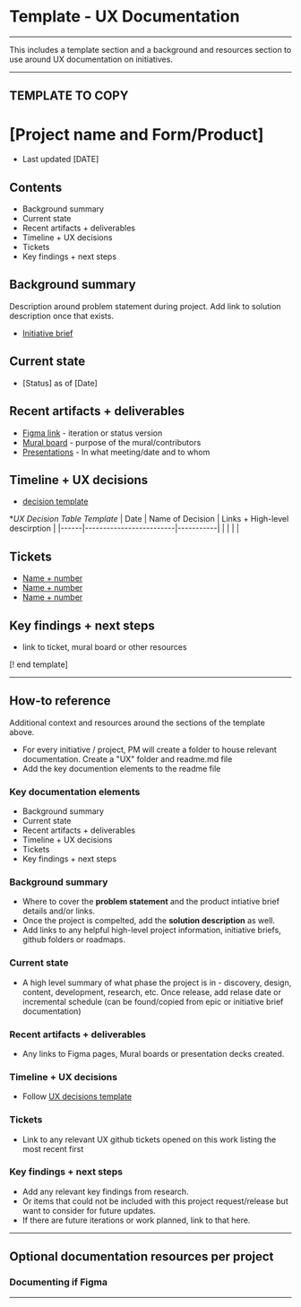 # Template - UX Documentation

---

This includes a template section and a background and resources section to use around UX documentation on initiatives. 

----

## TEMPLATE TO COPY

# [Project name and Form/Product]
- Last updated [DATE]

## Contents
- Background summary
- Current state
- Recent artifacts + deliverables
- Timeline + UX decisions
- Tickets
- Key findings + next steps

## Background summary
Description around problem statement during project. Add link to solution description once that exists. 
- [Initiative brief](url)


## Current state
- [Status] as of [Date]

## Recent artifacts + deliverables
- [Figma link](url) - iteration or status version
- [Mural board](url) - purpose of the mural/contributors
- [Presentations](url) - In what meeting/date and to whom


## Timeline + UX decisions
- [decision template](url)

**UX Decision Table Template*
| Date | Name of Decision | Links + High-level descirption     |
|------|-------------------------|-----------|
|      |                         |           |


## Tickets
- [Name + number](url)
- [Name + number](url)
- [Name + number](url)


## Key findings + next steps
- link to ticket, mural board or other resources


[! end template]

---- 



## How-to reference
Additional context and resources around the sections of the template above. 

- For every initiative / project, PM will create a folder to house relevant documentation. Create a "UX" folder and readme.md file
- Add the key documention elements to the readme file



### Key documentation elements
- Background summary
- Current state
- Recent artifacts + deliverables
- Timeline + UX decisions
- Tickets
- Key findings + next steps



### Background summary
- Where to cover the **problem statement** and the product intiative brief details and/or links.
- Once the project is compelted, add the **solution description** as well.
- Add links to any helpful high-level project information, initiative briefs, github folders or roadmaps. 

### Current state
- A high level summary of what phase the project is in - discovery, design, content, development, research, etc. Once release, add relase date or incremental schedule (can be found/copied from epic or initiative brief documentation)

### Recent artifacts + deliverables
- Any links to Figma pages, Mural boards or presentation decks created. 

### Timeline + UX decisions
- Follow [UX decisions template](https://github.com/department-of-veterans-affairs/va.gov-team/blob/master/products/health-care/application/va-application/ux-team/template-design-decisions.md)

  
### Tickets
- Link to any relevant UX github tickets opened on this work listing the most recent first

### Key findings + next steps
- Add any relevant key findings from research.
- Or items that could not be included with this project request/release but want to consider for future updates.
- If there are future iterations or work planned, link to that here. 


----


## Optional documentation resources per project



### Documenting if Figma



----



